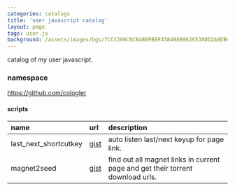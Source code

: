 ```yaml
---
categories: catalogs
title: 'user javascript catalog'
layout: page
tags: user.js
background: /assets/images/bgs/7CCC206C0CB4B9FB8F458488B9626538DD2A9DB6.jpg
---
```


catalog of my user javascript.

<!-- more -->

### namespace

https://github.com/cologler

#### scripts

name|url|description
:-|:-|:-
last_next_shortcutkey|[gist](https://gist.github.com/Cologler/7268ef7a8bb9ac3f7073fb970c369aef)|auto listen last/next keyup for page link.
magnet2seed|[gist](https://gist.github.com/Cologler/84219850eb088e73568da08c468601e9)|find out all magnet links in current page and get their torrent download urls.
